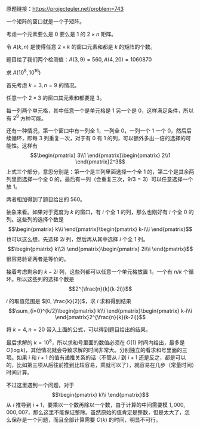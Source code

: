原题链接：https://projecteuler.net/problem=743

一个矩阵的窗口就是一个子矩阵。

考虑一个元素要么是 0 要么是 1 的 $2\times n$ 矩阵。

令 $A(k, n)$ 是使得任意 $2\times k$ 的窗口元素和都是 $k$ 的矩阵的个数。

题目给了我们两个检测值：$A(3,9)=560,A(4,20)=1060870$

求 $A(10^8,10^{16})$

首先考虑 $k=3,n=9$ 的情况。

任意一个 $2\times 3$ 的窗口其元素和都要是 3。

每一列两个单元格，其中任意一个是单元格是 1 另一个是 0，这样满足条件，所以有 $2^9$ 方种可能。

还有一种情况，第一个窗口中有一列全 1，一列全 0，一列一个 1 一个 0，然后后续循环，即每 3 列重复一次，对于有 0 有 1 的列，可以额外多出一倍的选择的可能性。这样有
$$\begin{pmatrix}
3\\1
\end{pmatrix}\begin{pmatrix}
2\\1
\end{pmatrix}2^3$$
上式三个部分，意思分别是：第一个是三列里面选择一个全 1 的，第二个是其余两列里面选择一个全 0 的，最后有一列（会重复三次，$9/3=3$）可以任意选择一个放 1。

两者相加得到了题目给出的 560。

抽象来看。如果对于宽度为 $k$ 的窗口，有 $i$ 个全 1 的列，那么也刚好有 $i$ 个全 0 的列。这些列的选择个数是
$$\begin{pmatrix}
k\\i
\end{pmatrix}\begin{pmatrix}
k-i\\i
\end{pmatrix}$$
也可以这么想，先选择 $2i$ 列，然后再从其中选择 $i$ 个全 1 列。
$$\begin{pmatrix}
k\\2i
\end{pmatrix}\begin{pmatrix}
2i\\i
\end{pmatrix}$$
很容易验证两者是等价的。

接着考虑剩余的 $k-2i$ 列，这些列都可以任意一个单元格放置 1。一个有 $n/k$ 个循环。所以这些列的选择个数是
$$2^{\frac{n}{k}(k-2i)}$$

$i$ 的取值范围是 $[0, \frac{k}{2}]$，求 $i$ 求和得到结果
$$\sum_{i=0}^{k/2}\begin{pmatrix}
k\\i
\end{pmatrix}\begin{pmatrix}
k-i\\i
\end{pmatrix}2^{\frac{n}{k}(k-2i)}$$

将 $k=4,n=20$ 带入上面的公式，可以得到题目给出的结果。

最后求解的 $k=10^8$，所以求和号里面的数值必须在 $O(1)$ 时间内给出，最多是 $O(\log k)$，其他情况就会导致求解的时间非常大。分别独立的看求和号里面的三项。如果 $i$ 和 $i+1$ 的值有递推关系的话（不管从 $i$ 到 $i+1$ 还是反之，都是可以的，比如第三项从后往前推到比较容易，乘就可以了），就容易在几步（常量时间）时间计算。

不过这里遇到一个问题，对于
$$\begin{pmatrix}
k\\i
\end{pmatrix}$$
从 $i$ 推导到 $i+1$，要乘以一个数再除以一个数，由于计算的中间需要模 $1,000,000,007$，那么这里不能保证整除。虽然原始的值肯定是整数，但是太大了，怎么保存是一个问题，而且全部计算需要 $O(k)$ 的时间，明显不可行。
